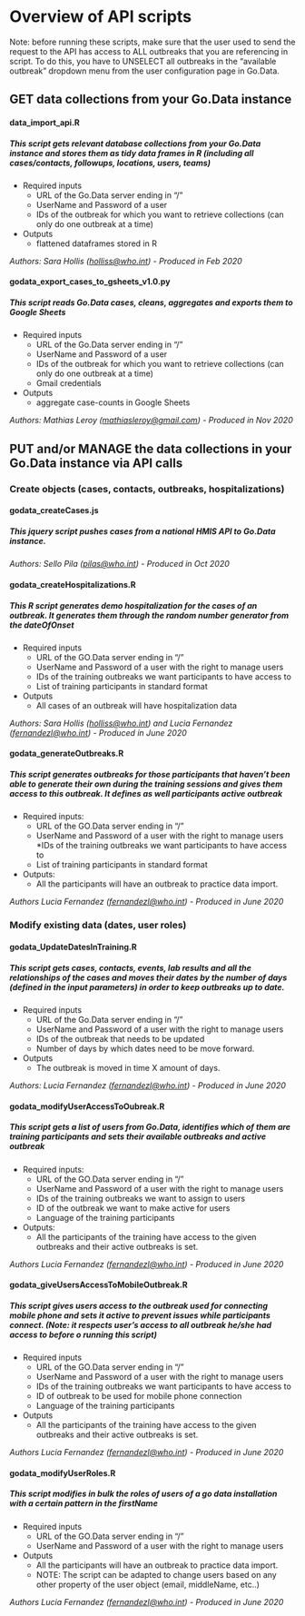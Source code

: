 # Overview of API scripts
Note: before running these scripts, make sure that the user used to send the request to the API has access to ALL outbreaks that you are referencing in script. To do this, you have to UNSELECT all outbreaks in the “available outbreak” dropdown menu from the user configuration page in Go.Data.

## GET data collections from your Go.Data instance 
#### data_import_api.R
##### _This script gets relevant database collections from your Go.Data instance and stores them as tidy data frames in R (including all cases/contacts, followups, locations, users, teams)_
* Required inputs	
  * URL of the Go.Data server ending in “/”
  * UserName and Password of a user 
  * IDs of the outbreak for which you want to retrieve collections (can only do one outbreak at a time)
* Outputs	
  * flattened dataframes stored in R
  
 _Authors:	Sara Hollis (holliss@who.int) - Produced in Feb 2020_

#### godata_export_cases_to_gsheets_v1.0.py
##### _This script reads Go.Data cases, cleans, aggregates and exports them to Google Sheets_
* Required inputs	
  * URL of the Go.Data server ending in “/”
  * UserName and Password of a user 
  * IDs of the outbreak for which you want to retrieve collections (can only do one outbreak at a time)
  * Gmail credentials
* Outputs	
  * aggregate case-counts in Google Sheets
  
 _Authors:	Mathias Leroy (mathiasleroy@gmail.com) - Produced in Nov 2020_

## PUT and/or MANAGE the data collections in your Go.Data instance via API calls

### Create objects (cases, contacts, outbreaks, hospitalizations)

#### godata_createCases.js
##### _This jquery script pushes cases from a national HMIS API to Go.Data instance._

_Authors:	Sello Pila (pilas@who.int) - Produced in Oct 2020_

#### godata_createHospitalizations.R
##### _This R script generates demo hospitalization for the cases of an outbreak. It generates them through the random number generator from the dateOfOnset_
* Required inputs
  * URL of the GO.Data server ending in “/”
  * UserName and Password of a user with the right to manage users
  * IDs of the training outbreaks we want participants to have access to
  * List of training participants in standard format
* Outputs
  * All cases of an outbreak will have hospitalization data  
  
_Authors: Sara Hollis (holliss@who.int) and Lucia Fernandez (fernandezl@who.int) - Produced in June 2020_

#### godata_generateOutbreaks.R
##### _This script generates outbreaks for those participants that haven’t been able to generate their own during the training sessions and gives them access to this outbreak. It defines as well participants active outbreak_
* Required inputs:	
  * URL of the GO.Data server ending in “/”
  * UserName and Password of a user with the right to manage users
  *IDs of the training outbreaks we want participants to have access to
  * List of training participants in standard format
* Outputs:
  * All the participants will have an outbreak to practice data import.  

_Authors	Lucia Fernandez (fernandezl@who.int) - Produced in June 2020_

### Modify existing data (dates, user roles)

#### godata_UpdateDatesInTraining.R	
##### _This script gets cases, contacts, events, lab results and all the relationships of the cases and moves their dates by the number of days (defined in the input parameters) in order to keep outbreaks up to date._
* Required inputs	
  * URL of the Go.Data server ending in “/”
  * UserName and Password of a user with the right to manage users
  * IDs of the outbreak that needs to be updated
  * Number of days by which dates need to be move forward.
* Outputs	
  * The outbreak is moved in time X amount of days.

_Authors:	Lucia Fernandez (fernandezl@who.int) - Produced in June 2020_

#### godata_modifyUserAccessToOubreak.R
##### _This script gets a list of users from Go.Data, identifies which of them are training participants and sets their available outbreaks and active outbreak_
* Required inputs:
  * URL of the GO.Data server ending in “/”
  * UserName and Password of a user with the right to manage users
  * IDs of the training outbreaks we want to assign to users
  * ID of the outbreak we want to make active for users
  *	Language of the training participants
* Outputs:
   * All the participants of the training have access to the given outbreaks and their active outbreaks is set.  
   
_Authors	Lucia Fernandez (fernandezl@who.int) - Produced in June 2020_

#### godata_giveUsersAccessToMobileOutbreak.R
##### _This script gives users access to the outbreak used for connecting mobile phone and sets it active to prevent issues while participants connect. (Note: it respects user’s access to all outbreak he/she had access to before o running this script)_
* Required inputs	
  * URL of the GO.Data server ending in “/”
  * UserName and Password of a user with the right to manage users
  * IDs of the training outbreaks we want participants to have access to
  * ID of outbreak to be used for mobile phone connection
  * Language of the training participants
* Outputs
  * All the participants of the training have access to the given outbreaks and their active outbreaks is set.  

_Authors	Lucia Fernandez (fernandezl@who.int) - Produced in June 2020_

#### godata_modifyUserRoles.R
##### _This script modifies in bulk the roles of users of a go data installation with a certain pattern in the firstName_
* Required inputs
  * URL of the GO.Data server ending in “/”
  * UserName and Password of a user with the right to manage users
* Outputs
  * All the participants will have an outbreak to practice data import.  
  * NOTE:	The script can be adapted to change users based on any other property of the user object (email, middleName, etc..)

_Authors	Lucia Fernandez (fernandezl@who.int) - Produced in June 2020_


